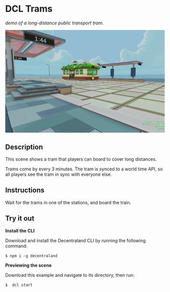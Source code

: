 # DCL Trams

_demo of a long-distance public transport tram._



![demo](https://github.com/decentraland-scenes/DCL-trams/blob/master/screenshot/screenshot.png) 

## Description

This scene shows a tram that players can board to cover long distances.

Trams come by every 3 minutes. The tram is synced to a world time API, so all players see the tram in sync with everyone else.

## Instructions

Wait for the trams in one of the stations, and board the train.

## Try it out

**Install the CLI**

Download and install the Decentraland CLI by running the following command:

```
$ npm i -g decentraland
```

**Previewing the scene**

Download this example and navigate to its directory, then run:

```
$  dcl start
```

